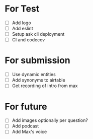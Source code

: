 # For Test
- [ ] Add logo
- [ ] Add eslint
- [ ] Setup ask cli deployment
- [ ] CI and codecov

# For submission
- [ ] Use dynamic entities
- [ ] Add synonyms to airtable
- [ ] Get recording of intro from max

# For future
- [ ] Add images optionally per question?
- [ ] Add podcast
- [ ] Add Max's voice